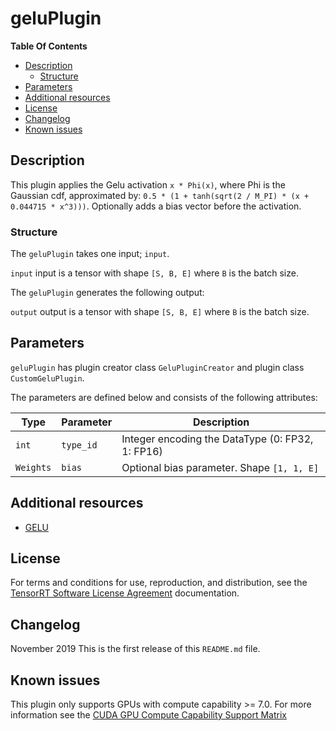 # geluPlugin

**Table Of Contents**
- [Description](#description)
    * [Structure](#structure)
- [Parameters](#parameters)
- [Additional resources](#additional-resources)
- [License](#license)
- [Changelog](#changelog)
- [Known issues](#known-issues)


## Description

This plugin applies the Gelu activation `x * Phi(x)`, where Phi is the Gaussian cdf, approximated by: `0.5 * (1 + tanh(sqrt(2 / M_PI) * (x + 0.044715 * x^3)))`.
Optionally adds a bias vector before the activation.


### Structure

The `geluPlugin` takes one input; `input`.

`input`
input is a tensor with shape `[S, B, E]` where `B` is the batch size.


The `geluPlugin` generates the following output:

`output`
output is a tensor with shape `[S, B, E]` where `B` is the batch size.


## Parameters

`geluPlugin` has plugin creator class `GeluPluginCreator` and plugin class `CustomGeluPlugin`.

The parameters are defined below and consists of the following attributes:

| Type     | Parameter                               | Description
|----------|-----------------------------------------|-------------------------------------------------------------------
|`int`     |`type_id`                                |Integer encoding the DataType (0: FP32, 1: FP16)
|`Weights` |`bias`                                   |Optional bias parameter. Shape `[1, 1, E]`


## Additional resources

-   [GELU](https://arxiv.org/abs/1606.08415)


## License

For terms and conditions for use, reproduction, and distribution, see the [TensorRT Software License Agreement](https://docs.nvidia.com/deeplearning/sdk/tensorrt-sla/index.html)
documentation.


## Changelog

November 2019
This is the first release of this `README.md` file.


## Known issues

This plugin only supports GPUs with compute capability >= 7.0. For more information see the [CUDA GPU Compute Capability Support Matrix](https://developer.nvidia.com/cuda-gpus#compute)
